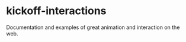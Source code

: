 kickoff-interactions
====================

Documentation and examples of great animation and interaction on the web.
